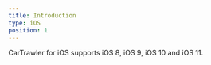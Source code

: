 ```yaml
---
title: Introduction
type: iOS
position: 1
---
```


CarTrawler for iOS supports iOS 8, iOS 9, iOS 10 and iOS 11.
